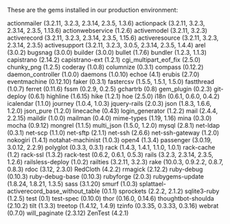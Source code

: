 These are the gems installed in our production environment:

actionmailer (3.2.11, 3.2.3, 2.3.14, 2.3.5, 1.3.6)
actionpack (3.2.11, 3.2.3, 2.3.14, 2.3.5, 1.13.6)
actionwebservice (1.2.6)
activemodel (3.2.11, 3.2.3)
activerecord (3.2.11, 3.2.3, 2.3.14, 2.3.5, 1.15.6)
activeresource (3.2.11, 3.2.3, 2.3.14, 2.3.5)
activesupport (3.2.11, 3.2.3, 3.0.5, 2.3.14, 2.3.5, 1.4.4)
arel (3.0.2)
bugsnag (3.0.0)
builder (3.0.0)
bullet (1.7.6)
bundler (1.2.3, 1.1.3)
capistrano (2.14.2)
capistrano-ext (1.2.1)
cgi_multipart_eof_fix (2.5.0)
chunky_png (1.2.5)
coderay (1.0.8)
columnize (0.3.1)
compass (0.12.2)
daemon_controller (1.0.0)
daemons (1.0.10)
echoe (4.1)
erubis (2.7.0)
eventmachine (0.12.10)
faker (0.3.1)
fastercsv (1.5.5, 1.5.1, 1.5.0)
fastthread (1.0.7)
ferret (0.11.6)
fssm (0.2.9, 0.2.5)
gchartrb (0.8)
gem_plugin (0.2.3)
git-deploy (0.6.1)
highline (1.6.15)
hike (1.2.1)
hoe (2.5.0)
i18n (0.6.1, 0.6.0, 0.4.2)
icalendar (1.1.0)
journey (1.0.4, 1.0.3)
jquery-rails (2.0.3)
json (1.8.3, 1.6.6, 1.2.0)
json_pure (1.2.0)
linecache (0.43)
login_generator (1.2.2)
mail (2.4.4, 2.2.15)
maildir (1.0.0)
mailman (0.4.0)
mime-types (1.19, 1.16)
mina (0.3.0)
mocha (0.9.12)
mongrel (1.1.5)
multi_json (1.5.0, 1.2.0)
mysql (2.8.1)
net-ldap (0.3.1)
net-scp (1.1.0)
net-sftp (2.1.1)
net-ssh (2.6.6)
net-ssh-gateway (1.2.0)
nokogiri (1.4.1)
notahat-machinist (1.0.3)
open4 (1.3.4)
passenger (3.0.19, 3.0.12, 2.2.9)
polyglot (0.3.3, 0.3.1)
rack (1.4.3, 1.4.1, 1.1.0, 1.0.1)
rack-cache (1.2)
rack-ssl (1.3.2)
rack-test (0.6.2, 0.6.1, 0.5.3)
rails (3.2.3, 2.3.14, 2.3.5, 1.2.6)
railsless-deploy (1.0.2)
railties (3.2.11, 3.2.3)
rake (10.0.3, 0.9.2.2, 0.8.7, 0.8.3)
rdoc (3.12, 2.3.0)
RedCloth (4.2.2)
rmagick (2.12.2)
ruby-debug (0.10.3)
ruby-debug-base (0.10.3)
rubyforge (2.0.3)
rubygems-update (1.8.24, 1.8.21, 1.3.5)
sass (3.1.20)
smurf (1.0.3)
splattael-activerecord_base_without_table (0.1.1)
sprockets (2.2.2, 2.1.2)
sqlite3-ruby (1.2.5)
test (0.1)
test-spec (0.10.0)
thor (0.16.0, 0.14.6)
thoughtbot-shoulda (2.10.2)
tilt (1.3.3)
treetop (1.4.12, 1.4.9)
tzinfo (0.3.35, 0.3.33, 0.3.16)
webrat (0.7.0)
will_paginate (2.3.12)
ZenTest (4.2.1)
